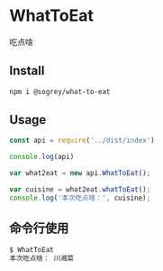 # WhatToEat 
吃点啥

## Install
``` bash
npm i @sogrey/what-to-eat
```
## Usage

``` js
const api = require('../dist/index')

console.log(api)

var what2eat = new api.WhatToEat();

var cuisine = what2eat.whatToEat();
console.log('本次吃点啥：', cuisine);
```

## 命令行使用

``` bash
$ WhatToEat
本次吃点啥： 川湘菜
```